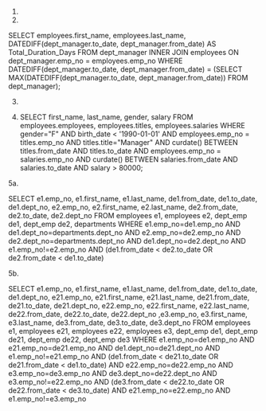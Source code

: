 1.

2.
SELECT employees.first_name, employees.last_name, DATEDIFF(dept_manager.to_date, dept_manager.from_date) AS Total_Duration_Days
FROM dept_manager
INNER JOIN employees ON dept_manager.emp_no = employees.emp_no
WHERE DATEDIFF(dept_manager.to_date, dept_manager.from_date) = (SELECT MAX(DATEDIFF(dept_manager.to_date, dept_manager.from_date)) FROM dept_manager);

3.

4. SELECT first_name, last_name, gender, salary
FROM employees.employees, employees.titles, employees.salaries
WHERE gender="F" AND birth_date < '1990-01-01'
AND employees.emp_no = titles.emp_no AND titles.title="Manager"
AND curdate() BETWEEN titles.from_date AND titles.to_date
AND employees.emp_no = salaries.emp_no
AND curdate() BETWEEN salaries.from_date AND salaries.to_date
AND salary > 80000;

5a.

SELECT e1.emp_no, e1.first_name, e1.last_name, de1.from_date, de1.to_date, de1.dept_no, e2.emp_no, e2.first_name, e2.last_name, de2.from_date, de2.to_date, de2.dept_no
FROM employees e1, employees e2, dept_emp de1, dept_emp de2, departments
WHERE e1.emp_no=de1.emp_no AND de1.dept_no=departments.dept_no AND e2.emp_no=de2.emp_no AND de2.dept_no=departments.dept_no AND de1.dept_no=de2.dept_no AND e1.emp_no!=e2.emp_no AND (de1.from_date < de2.to_date OR de2.from_date < de1.to_date)

5b.

SELECT e1.emp_no, e1.first_name, e1.last_name, de1.from_date, de1.to_date, de1.dept_no, e21.emp_no, e21.first_name, e21.last_name, de21.from_date, de21.to_date, de21.dept_no, e22.emp_no, e22.first_name, e22.last_name, de22.from_date, de22.to_date, de22.dept_no ,e3.emp_no, e3.first_name, e3.last_name, de3.from_date, de3.to_date, de3.dept_no
FROM employees e1, employees e21, employees e22, employees e3, dept_emp de1, dept_emp de21, dept_emp de22, dept_emp de3
WHERE e1.emp_no=de1.emp_no AND e21.emp_no=de21.emp_no AND de1.dept_no=de21.dept_no AND e1.emp_no!=e21.emp_no AND (de1.from_date < de21.to_date OR de21.from_date < de1.to_date) AND e22.emp_no=de22.emp_no AND e3.emp_no=de3.emp_no AND de3.dept_no=de22.dept_no AND e3.emp_no!=e22.emp_no AND (de3.from_date < de22.to_date OR de22.from_date < de3.to_date) AND e21.emp_no=e22.emp_no AND e1.emp_no!=e3.emp_no
